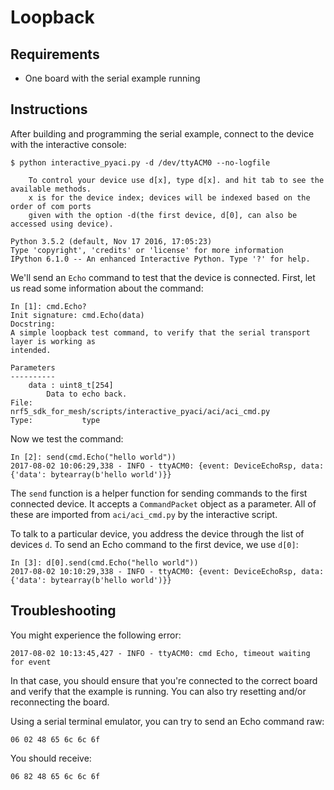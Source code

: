 # Loopback

## Requirements

- One board with the serial example running

## Instructions

After building and programming the serial example, connect to the device with the interactive console:


    $ python interactive_pyaci.py -d /dev/ttyACM0 --no-logfile

        To control your device use d[x], type d[x]. and hit tab to see the available methods.
        x is for the device index; devices will be indexed based on the order of com ports
        given with the option -d(the first device, d[0], can also be accessed using device).

    Python 3.5.2 (default, Nov 17 2016, 17:05:23)
    Type 'copyright', 'credits' or 'license' for more information
    IPython 6.1.0 -- An enhanced Interactive Python. Type '?' for help.


We'll send an `Echo` command to test that the device is connected. First, let us read some information
about the command:

    In [1]: cmd.Echo?
    Init signature: cmd.Echo(data)
    Docstring:
    A simple loopback test command, to verify that the serial transport layer is working as
    intended.
    
    Parameters
    ----------
        data : uint8_t[254]
            Data to echo back.
    File:           nrf5_sdk_for_mesh/scripts/interactive_pyaci/aci/aci_cmd.py
    Type:           type


Now we test the command:

    In [2]: send(cmd.Echo("hello world"))
    2017-08-02 10:06:29,338 - INFO - ttyACM0: {event: DeviceEchoRsp, data: {'data': bytearray(b'hello world')}}


The `send` function is a helper function for sending commands to the first connected device. It accepts a
`CommandPacket` object as a parameter. All of these are imported from `aci/aci_cmd.py` by the
interactive script.

To talk to a particular device, you address the device through the list of devices `d`. To send an Echo command
to the first device, we use `d[0]`:

    In [3]: d[0].send(cmd.Echo("hello world"))
    2017-08-02 10:10:29,338 - INFO - ttyACM0: {event: DeviceEchoRsp, data: {'data': bytearray(b'hello world')}}

## Troubleshooting

You might experience the following error:

    2017-08-02 10:13:45,427 - INFO - ttyACM0: cmd Echo, timeout waiting for event

In that case, you should ensure that you're connected to the correct board and verify that the example is
running. You can also try resetting and/or reconnecting the board.

Using a serial terminal emulator, you can try to send an Echo command raw:

    06 02 48 65 6c 6c 6f

You should receive:

    06 82 48 65 6c 6c 6f
